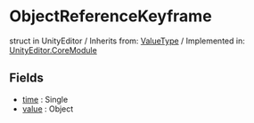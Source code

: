# ObjectReferenceKeyframe
struct in UnityEditor
 / Inherits from: <a href="https://docs.unity3d.com/6000.2/Documentation/ScriptReference/ValueType.html">ValueType</a> / Implemented in: <a href="https://docs.unity3d.com/6000.2/Documentation/ScriptReference/UnityEditor.CoreModule.html">UnityEditor.CoreModule</a>

## Fields
- <a href="https://docs.unity3d.com/6000.2/Documentation/ScriptReference/ObjectReferenceKeyframe-time.html">time</a> : Single
- <a href="https://docs.unity3d.com/6000.2/Documentation/ScriptReference/ObjectReferenceKeyframe-value.html">value</a> : Object
